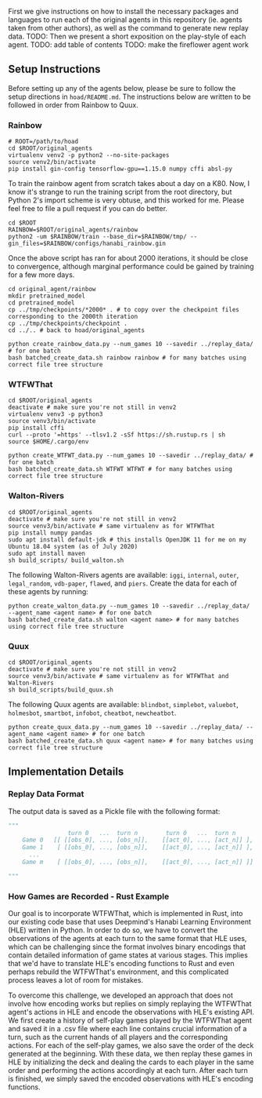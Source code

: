 First we give instructions on how to install the necessary packages and languages to run each of the original agents in this repository (ie. agents taken from other authors), as well as the command to generate new replay data. TODO: Then we present a short exposition on the play-style of each agent.
TODO: add table of contents
TODO: make the fireflower agent work

## Setup Instructions
Before setting up any of the agents below, please be sure to follow the setup directions in `hoad/README.md`. The instructions below are written to be followed in order from Rainbow to Quux.
### Rainbow
```
# ROOT=/path/to/hoad
cd $ROOT/original_agents
virtualenv venv2 -p python2 --no-site-packages
source venv2/bin/activate
pip install gin-config tensorflow-gpu==1.15.0 numpy cffi absl-py
```

To train the rainbow agent from scratch takes about a day on a K80. Now, I know it's strange to run the training script from the root directory, but Python 2's import scheme is very obtuse, and this worked for me. Please feel free to file a pull request if you can do better.
```
cd $ROOT 
RAINBOW=$ROOT/original_agents/rainbow
python2 -um $RAINBOW/train --base_dir=$RAINBOW/tmp/ --gin_files=$RAINBOW/configs/hanabi_rainbow.gin
```
Once the above script has ran for about 2000 iterations, it should be close to convergence, although marginal performance could be gained by training for a few more days.
```
cd original_agent/rainbow
mkdir pretrained_model
cd pretrained_model
cp ../tmp/checkpoints/*2000* . # to copy over the checkpoint files corresponding to the 2000th iteration
cp ../tmp/checkpoints/checkpoint .
cd ../.. # back to hoad/original_agents

python create_rainbow_data.py --num_games 10 --savedir ../replay_data/ # for one batch
bash batched_create_data.sh rainbow rainbow # for many batches using correct file tree structure
```
### WTFWThat
```
cd $ROOT/original_agents
deactivate # make sure you're not still in venv2
virtualenv venv3 -p python3
source venv3/bin/activate
pip install cffi
curl --proto '=https' --tlsv1.2 -sSf https://sh.rustup.rs | sh
source $HOME/.cargo/env

python create_WTFWT_data.py --num_games 10 --savedir ../replay_data/ # for one batch
bash batched_create_data.sh WTFWT WTFWT # for many batches using correct file tree structure
```
### Walton-Rivers
```
cd $ROOT/original_agents
deactivate # make sure you're not still in venv2
source venv3/bin/activate # same virtualenv as for WTFWThat
pip install numpy pandas
sudo apt install default-jdk # this installs OpenJDK 11 for me on my Ubuntu 18.04 system (as of July 2020)
sudo apt install maven
sh build_scripts/ build_walton.sh
```
The following Walton-Rivers agents are available: `iggi`, `internal`, `outer`, `legal_random`, `vdb-paper`, `flawed`, and `piers`. Create the data for each of these agents by running:
```
python create_walton_data.py --num_games 10 --savedir ../replay_data/ --agent_name <agent name> # for one batch
bash batched_create_data.sh walton <agent name> # for many batches using correct file tree structure
```
### Quux
```
cd $ROOT/original_agents
deactivate # make sure you're not still in venv2
source venv3/bin/activate # same virtualenv as for WTFWThat and Walton-Rivers
sh build_scripts/build_quux.sh
```
The following Quux agents are available: `blindbot`, `simplebot`, `valuebot`, `holmesbot`, `smartbot`, `infobot`, `cheatbot`, `newcheatbot`.
```
python create_quux_data.py --num_games 10 --savedir ../replay_data/ --agent_name <agent name> # for one batch
bash batched_create_data.sh quux <agent name> # for many batches using correct file tree structure
```
## 


## Implementation Details
### Replay Data Format
The output data is saved as a Pickle file with the following format:

```py
"""
                 turn 0   ...  turn n        turn 0   ...  turn n
    Game 0   [[ [[obs_0], ..., [obs_n]],    [[act_0], ..., [act_n]] ],
    Game 1    [ [[obs_0], ..., [obs_n]],    [[act_0], ..., [act_n]] ],
      ...
    Game m    [ [[obs_0], ..., [obs_n]],    [[act_0], ..., [act_n]] ]]

"""
```

### How Games are Recorded - Rust Example

Our goal is to incorporate WTFWThat, which is implemented in Rust, into our existing code base that uses Deepmind's Hanabi Learning Environment (HLE) written in Python. In order to do so, we have to convert the observations of the agents at each turn to the same format that HLE uses, which can be challenging since the format involves binary encodings that contain detailed information of game states at various stages. This implies that we'd have to translate HLE's encoding functions to Rust and even perhaps rebuild the WTFWThat's environment, and this complicated process leaves a lot of room for mistakes. 

To overcome this challenge, we developed an approach that does not involve how encoding works but replies on simply replaying the WTFWThat agent's actions in HLE and encode the observations with HLE's existing API. We first create a history of self-play games played by the WTFWThat agent and saved it in a .csv file where each line contains crucial information of a turn, such as the current hands of all players and the corresponding actions. For each of the self-play games, we also save the order of the deck generated at the beginning. With these data, we then replay these games in HLE by initializing the deck and dealing the cards to each player in the same order and performing the actions accordingly at each turn. After each turn is finished, we simply saved the encoded observations with HLE's encoding functions. 
